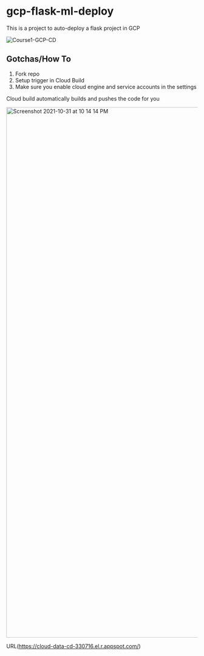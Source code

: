 # gcp-flask-ml-deploy
This is a project to auto-deploy a flask project in GCP




![Course1-GCP-CD](https://user-images.githubusercontent.com/58792/107860077-64d04b00-6e0b-11eb-8cf2-7cce40496a46.jpg)


## Gotchas/How To

1.  Fork repo
2.  Setup trigger in Cloud Build
3. Make sure you enable cloud engine and service accounts in the settings


Cloud build automatically builds and pushes the code for you



<img width="1392" alt="Screenshot 2021-10-31 at 10 14 14 PM" src="https://user-images.githubusercontent.com/53885817/139593747-30f42808-422a-42dc-abb9-d3b61b236cb9.png">


URL(https://cloud-data-cd-330716.el.r.appspot.com/)
